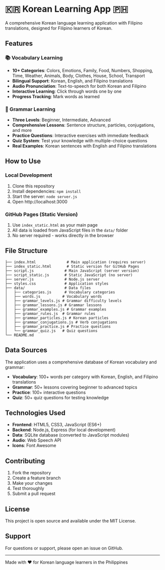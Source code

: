 # 🇰🇷 Korean Learning App 🇵🇭

A comprehensive Korean language learning application with Filipino translations, designed for Filipino learners of Korean.

## Features

### 📚 Vocabulary Learning
- **10+ Categories**: Colors, Emotions, Family, Food, Numbers, Shopping, Time, Weather, Animals, Body, Clothes, House, School, Transport
- **Bilingual Support**: Korean, English, and Filipino translations
- **Audio Pronunciation**: Text-to-speech for both Korean and Filipino
- **Interactive Learning**: Click through words one by one
- **Progress Tracking**: Mark words as learned

### 📖 Grammar Learning
- **Three Levels**: Beginner, Intermediate, Advanced
- **Comprehensive Lessons**: Sentence structure, particles, conjugations, and more
- **Practice Questions**: Interactive exercises with immediate feedback
- **Quiz System**: Test your knowledge with multiple-choice questions
- **Real Examples**: Korean sentences with English and Filipino translations

## How to Use

### Local Development
1. Clone this repository
2. Install dependencies: `npm install`
3. Start the server: `node server.js`
4. Open http://localhost:3000

### GitHub Pages (Static Version)
1. Use `index_static.html` as your main page
2. All data is loaded from JavaScript files in the `data/` folder
3. No server required - works directly in the browser

## File Structure

```
├── index.html              # Main application (requires server)
├── index_static.html       # Static version for GitHub Pages
├── script.js              # Main JavaScript (server version)
├── script_static.js       # Static JavaScript (no server)
├── server.js              # Node.js server
├── styles.css             # Application styles
├── data/                  # Data files
│   ├── categories.js      # Vocabulary categories
│   ├── words.js          # Vocabulary words
│   ├── grammar_levels.js # Grammar difficulty levels
│   ├── grammar_lessons.js # Grammar lessons
│   ├── grammar_examples.js # Grammar examples
│   ├── grammar_rules.js  # Grammar rules
│   ├── grammar_particles.js # Korean particles
│   ├── grammar_conjugations.js # Verb conjugations
│   ├── grammar_practice.js # Practice questions
│   └── grammar_quiz.js   # Quiz questions
└── README.md
```

## Data Sources

The application uses a comprehensive database of Korean vocabulary and grammar:

- **Vocabulary**: 100+ words per category with Korean, English, and Filipino translations
- **Grammar**: 50+ lessons covering beginner to advanced topics
- **Practice**: 100+ interactive questions
- **Quiz**: 50+ quiz questions for testing knowledge

## Technologies Used

- **Frontend**: HTML5, CSS3, JavaScript (ES6+)
- **Backend**: Node.js, Express (for local development)
- **Data**: SQLite database (converted to JavaScript modules)
- **Audio**: Web Speech API
- **Icons**: Font Awesome

## Contributing

1. Fork the repository
2. Create a feature branch
3. Make your changes
4. Test thoroughly
5. Submit a pull request

## License

This project is open source and available under the MIT License.

## Support

For questions or support, please open an issue on GitHub.

---

Made with ❤️ for Korean language learners in the Philippines